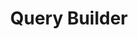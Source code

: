 ---
title: Query Builder
description: Narrative's Query Builder allows you to easily create and manage your data collaboration requests with your partners.
image: /img/products/query-builder/complete_query_query_builder.png
---
